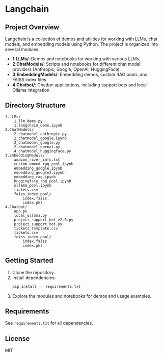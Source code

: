 
# Langchain

## Project Overview
Langchain is a collection of demos and utilities for working with LLMs, chat models, and embedding models using Python. The project is organized into several modules:

- **1.LLMs/**: Demos and notebooks for working with various LLMs.
- **2.ChatModels/**: Scripts and notebooks for different chat model providers (Anthropic, Google, OpenAI, HuggingFace).
- **3.EmbeddingModels/**: Embedding demos, custom RAG pools, and FAISS index files.
- **4.Chatbot/**: Chatbot applications, including support bots and local Ollama integration.

## Directory Structure
```
1.LLMs/
	1_llm_demo.py
	1.langchain_demo.ipynb
2.ChatModels/
	2_chatmodel_anthropic.py
	2_chatmodel_google.ipynb
	2_chatmodel_google.py
	2_chatmodel_openai.py
	4_chatmodel_huggingface.py
3.EmbeddingModels/
	amazon_river_info.txt
	custom_emmed_rag_pool.ipynb
	embedding_google.ipynb
	embedding_google2.ipynb
	embedding_rag.ipynb
	huggingface_rag_pool.ipynb
	ollama_pool.ipynb
	tickets.csv
	faiss_index_pool/
		index.faiss
		index.pkl
4.Chatbot/
	app.py
	local_ollama.py
	project_support_bot_v2.0.py
	project_support_bot.py
	tickets_template.csv
	tickets.csv
	faiss_index_pool/
		index.faiss
		index.pkl
```

## Getting Started
1. Clone the repository.
2. Install dependencies:
   ```bash
   pip install -r requirements.txt
   ```
3. Explore the modules and notebooks for demos and usage examples.

## Requirements
See `requirements.txt` for all dependencies.

## License
MIT
